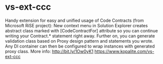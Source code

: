 # vs-ext-ccc
Handy extension for easy and unified usage of Code Contracts (from Microsoft RiSE project): New context menu in Solution Explorer creates abstract class marked with [CodeContractFor] attribute so you can continue writing your Contract.* statement right away. Further on, you can generate validation class based on Proxy design pattern and statements you wrote. Any DI container can then be configured to wrap instances with generated proxy class. More info:   http://bit.ly/1Ow0yK1    https://www.kopalite.com/vs-ext-ccc    
